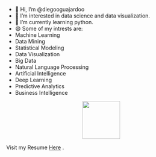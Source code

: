 - 👋 Hi, I’m @diegooguajardoo
- 👀 I’m interested in data science and data visualization.
- 🌱 I’m currently learning python.
- 😄 Some of my intrests are:
-   Machine Learning
-   Data Mining
-   Statistical Modeling
-   Data Visualization
-   Big Data
-   Natural Language Processing
-   Artificial Intelligence
-   Deep Learning
-   Predictive Analytics
-   Business Intelligence


<div id="header" align="center">
  <img src="https://media.giphy.com/media/M9gbBd9nbDrOTu1Mqx/giphy.gif" width="100"/>
</div>

Visit my Resume [Here](https://diegooguajardoo.github.io/cv/)
.
<!---
diegooguajardoo/diegooguajardoo is a ✨ special ✨ repository because its `README.md` (this file) appears on your GitHub profile.
You can click the Preview link to take a look at your changes.
--->
